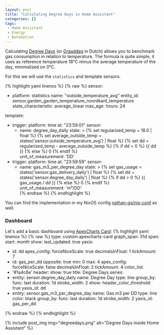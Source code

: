 ```yaml
---
layout: post
title: "Calculating Degree Days in Home Assistant"
categories: []
tags:
 - Home Assistant
 - Energy
 - Automation
---
```


Calculating [Degree Days](https://en.wikipedia.org/wiki/Degree_day) (or [Graaddag](https://nl.wikipedia.org/wiki/Graaddag) in Dutch) allows you to benchmark gas consumption in relation to temperature. The formula is quite simple, it uses as reference temperature 18°C minus the average temperature of the day, minimalized on 0°C.

For this we will use the `statistics` and template sensors. 

{% highlight yaml linenos %}
{% raw %}
sensor:
  - platform: statistics
    name: "outside_temperature_avg"
    entity_id: sensor.garden_garden_temperature_noordkant_temperature
    state_characteristic: average_linear
    max_age:
      hours: 24

template:
  - trigger:
      platform: time
      at: "23:59:01"
    sensor:
    - name: degree_day_daily
      state: >
        {% set regularized_temp = 18.0 | float %}
        {% set average_outside_temp = states('sensor.outside_temperature_avg') | float %}
        {% set dd = regularized_temp - average_outside_temp %}
        {% if dd > 0 %}
          {{ dd }}
        {% else %}
          0
        {% endif %}      
      unit_of_measurement: 'DD'
  - trigger:
      platform: time
      at: "23:59:59"
    sensor:
    - name: gas_m3_per_degree_day
      state: >
        {% set gas_usage = states('sensor.gas_delivery_daily') | float %}
        {% set dd = states('sensor.degree_day_daily') | float %}
        {% if dd > 0 %}
          {{ gas_usage / dd }}
        {% else %}
          0
        {% endif %}      
      unit_of_measurement: 'm³/DD'      
{% endraw %}
{% endhighlight %}

You can find the implementation in my NixOS config [nathan-gs/nix-conf](https://github.com/nathan-gs/nix-conf/blob/main/smarthome/energy.nix#L379-L436) as well.

### Dashboard

Let's add a basic dashboard using [ApexCharts Card](https://github.com/RomRider/apexcharts-card): 
{% highlight yaml linenos %}
{% raw %}
type: custom:apexcharts-card
graph_span: 31d
span:
  start: month
show:
  last_updated: true
yaxis:
  - id: dd
    apex_config:
      forceNiceScale: true
      decimalsInFloat: 1
      tickAmount: 7
  - id: gas_per_dd
    opposite: true
    min: 0
    max: 4
    apex_config:
      forceNiceScale: false
      decimalsInFloat: 2
      tickAmount: 4
color_list:
  - '#1a4c6e'
header:
  show: true
  title: Degree Days
series:
  - entity: sensor.degree_day_daily
    name: Degree Day
    type: line
    group_by:
      func: last
      duration: 1d
    stroke_width: 2
    show:
      header_color_threshold: true
    yaxis_id: dd
  - entity: sensor.gas_m3_per_degree_day
    name: Gas m3 per DD
    type: line
    color: black
    group_by:
      func: last
      duration: 1d
    stroke_width: 2
    yaxis_id: gas_per_dd

{% endraw %}
{% endhighlight %}

{% include post_img img="degreedays.png" alt="Degree Days inside Home Assistant" %}